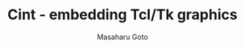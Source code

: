 ---
layout: default
title: Cint - embedding Tcl/Tk graphics
author: Masaharu Goto
publication: Interface magazine 1997 Feb, CQ publishing, (Japanese)
year: 1997
type: CINT
doi:
abstract:
---